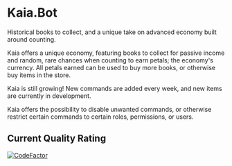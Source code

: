 # Kaia.Bot

Historical books to collect, and a unique take on advanced economy built around counting.

Kaia offers a unique economy, featuring books to collect for passive income and random, rare chances when counting to earn petals; the economy's currency. 
All petals earned can be used to buy more books, or otherwise buy items in the store.

Kaia is still growing! New commands are added every week, and new items are currently in development.

Kaia offers the possibility to disable unwanted commands, or otherwise restrict certain commands to certain roles, permissions, or users.

## Current Quality Rating

[![CodeFactor](https://www.codefactor.io/repository/github/izolabella/kaia.bot/badge)](https://www.codefactor.io/repository/github/izolabella/kaia.bot)
